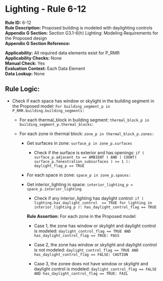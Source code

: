 
# Lighting - Rule 6-12

**Rule ID:** 6-12  
**Rule Description:** Proposed building is modeled with daylighting controls  
**Appendix G Section:** Section G3.1-6(h) Lighting: Modeling Requirements for the Proposed design  
**Appendix G Section Reference:**  

**Applicability:** All required data elements exist for P_RMR  
**Applicability Checks:** None  
**Manual Check:** Yes  
**Evaluation Context:** Each Data Element  
**Data Lookup:** None  
## Rule Logic: 

- Check if each space has window or skylight in the building segment in the Proposed model: ```For building_segment_p in P_RMR.building.building_segments:```  

  - For each thermal_block in building segment: ```thermal_block_p in building_segment_p.thermal_blocks:```  

  - For each zone in thermal block: ```zone_p in thermal_block_p.zones:```  

    - Get surfaces in zone: ```surface_p in zone_p.surfaces```  

      - Check if the surface is exterior and has openings: ```if ( surface_p.adjacent_to == AMBIENT ) AND ( COUNT( surface_p.fenestration_subsurfaces ) >= 1 ): daylight_flag_p == TRUE```  

    -  For each space in zone: ```space_p in zone_p.spaces:```  
      - Get interior_lighting in space: ```interior_lighting_p = space_p.interior_lighting```  

        - Check if any interior_lighting has daylight control: ```if ( lighting.has_daylight_control  == TRUE for lighting in interior_lighting_p ): has_daylight_control_flag == TRUE```  

        **Rule Assertion:** For each zone in the Proposed model:  

        - Case 1, the zone has window or skylight and daylight control is modeled: ```daylight_control_flag == TRUE AND has_daylight_control_flag == TRUE: PASS```  

        - Case 2, the zone has window or skylight and daylight control is not modeled:  ```daylight_control_flag == TRUE AND has_daylight_control_flag == FALSE: CAUTION```  

        - Case 3, the zonee does not have window or skylight and daylight control is modeled: ```daylight_control_flag == FALSE AND has_daylight_control_flag == TRUE: FAIL```  
